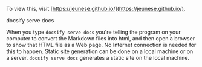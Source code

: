 To view this, visit [https://jeunese.github.io/](https://jeunese.github.io/).

docsify serve docs

When you type `docsify serve docs` you're telling the program on your computer to convert the Markdown files into html, and then open a browser to show that HTML file as a Web page. No Internet connection is needed for this to happen. Static site generation can be done on a local machine or on a server. `docsify serve docs` generates a static site on the local machine.